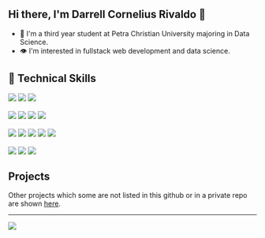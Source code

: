 ## Hi there, I'm Darrell Cornelius Rivaldo 👋

- 🏫 I'm a third year student at Petra Christian University majoring in Data Science. 
- 👁️ I'm interested in fullstack web development and data science.
  
## 💼 Technical Skills
<div>
  <img src="https://img.shields.io/badge/Language-Python-2b5b84?logo=python" />
  <img src="https://img.shields.io/badge/Language-PHP-4f5b93?logo=php" />
  <img src="https://img.shields.io/badge/Language-JavaScript-fedc45?logo=javascript" />
</div>
<br />
<div>
  <img src="https://img.shields.io/badge/Framework-Laravel-ec3a2c?logo=laravel" />
  <img src="https://img.shields.io/badge/Framework-TailwindCSS-3ebff8?logo=tailwindcss" />
  <img src="https://img.shields.io/badge/Framework-Flask-eeeeee?logo=flask" />
  <img src="https://img.shields.io/badge/Framework-Codeigniter-c1200a?logo=codeigniter" />
</div>
<br />
<div>
  <img src="https://img.shields.io/badge/Database-MySQL-08608b?logo=mysql" />
  <img src="https://img.shields.io/badge/Database-MongoDB-429934?logo=mongodb" />
  <img src="https://img.shields.io/badge/Library-React-5ed3f3?logo=react" />
  <img src="https://img.shields.io/badge/Library-Pandas-130654?logo=pandas" />
  <img src="https://img.shields.io/badge/Library-NumPy-4dabcf?logo=numpy" />
</div>
<br />
<div>
  <img src="https://img.shields.io/badge/Tools-Git-e84e31?logo=git" />
  <img src="https://img.shields.io/badge/Tools-Github-2f2f2f?logo=github" />
  <img src="https://img.shields.io/badge/Tools-Postman-f56835?logo=postman" />
</div>

## Projects
Other projects which some are not listed in this github or in a private repo are shown [here](https://www.canva.com/design/DAF_NXOKgHY/zV3iPp3pMqkKyEvYWC_oiw/edit?utm_content=DAF_NXOKgHY&utm_campaign=designshare&utm_medium=link2&utm_source=sharebutton).

<hr>
<img src="https://github-readme-streak-stats.herokuapp.com/?user=Darrellcr&theme=dark&border_radius=5" />

<!--
**Darrellcr/Darrellcr** is a ✨ _special_ ✨ repository because its `README.md` (this file) appears on your GitHub profile.

Here are some ideas to get you started:

- 🔭 I’m currently working on ...
- 🌱 I’m currently learning ...
- 👯 I’m looking to collaborate on ...
- 🤔 I’m looking for help with ...
- 💬 Ask me about ...
- 📫 How to reach me: ...
- 😄 Pronouns: ...
- ⚡ Fun fact: ...
-->
